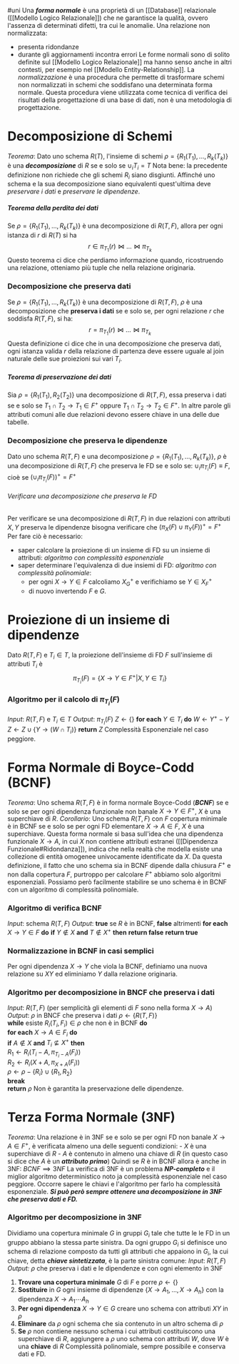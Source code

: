 #uni 
Una ___forma normale___ è una proprietà di un [[Database]] relazionale ([[Modello Logico Relazionale]]) che ne garantisce la qualità, ovvero l'assenza di determinati difetti, tra cui le anomalie.
Una relazione non normalizzata:
- presenta ridondanze
- durante gli aggiornamenti incontra errori
Le forme normali sono di solito definite sul [[Modello Logico Relazionale]] ma hanno senso anche in altri contesti, per esempio nel [[Modello Entity-Relationship]].
La _normalizzazione_ è una procedura che permette di trasformare schemi non normalizzati in schemi che soddisfano una determinata forma normale. Questa procedura viene utilizzata come tecnica di verifica dei risultati della progettazione di una base di dati, non è una metodologia di progettazione.
# Decomposizione di Schemi
_Teorema_:
	Dato uno schema $R(T)$, l'insieme di schemi $\rho = \{R_1(T_1),...,R_k(T_k)\}$ è una ___decomposizione___ di $R$ se e solo se $\cup_iT_i=T$
Nota bene: la precedente definizione non richiede che gli schemi $R_i$ siano disgiunti.
Affinché uno schema e la sua decomposizione siano equivalenti quest'ultima deve _preservare i dati_ e _preservare le dipendenze_.
##### Teorema della perdita dei dati
Se $\rho = \{R_1(T_1),...,R_k(T_k)\}$ è una decomposizione di $R(T,F)$, allora per ogni istanza di $r$ di $R(T)$ si ha $$r \in π_{T_1}(r) \bowtie ... \bowtie π_{T_k}$$
Questo teorema ci dice che perdiamo informazione quando, ricostruendo una relazione, otteniamo più tuple che nella relazione originaria.
### Decomposizione che preserva dati
Se $\rho = \{R_1(T_1),...,R_k(T_k)\}$ è una decomposizione di $R(T,F)$, $\rho$ è una decomposizione che __preserva i dati__ se e solo se, per ogni relazione $r$ che soddisfa $R(T,F)$, si ha: $$r = π_{T_1}(r) \bowtie ... \bowtie π_{T_k}$$
Questa definizione ci dice che in una decomposizione che preserva dati, ogni istanza valida $r$ della relazione di partenza deve essere uguale al join naturale delle sue proiezioni sui vari $T_i$.
##### Teorema di preservazione dei dati
Sia $\rho = \{R_1(T_1),R_2(T_2)\}$ una decomposizione di $R(T,F)$, essa preserva i dati se e solo se $T_1 \cap T_2 \to T_1 \in F^+$ oppure $T_1 \cap T_2 \to T_2 \in F^+$.
In altre parole gli attributi comuni alle due relazioni devono essere chiave in una delle due tabelle.
### Decomposizione che preserva le dipendenze
Dato uno schema $R(T,F)$ e una decomposizione $\rho = \{R_1(T_1),...,R_k(T_k)\}$, $\rho$ è una decomposizione di $R(T,F)$ che preserva le FD se e solo se: $\cup_iπ_{T_i}(F)\equiv F$, cioè se $(\cup_iπ_{T_i}(F))^+= F^+$ 
###### Verificare una decomposizione che preserva le FD
Per verificare se una decomposizione di $R(T,F)$ in due relazioni con attributi $X,Y$ preserva le dipendenze bisogna verificare che $(π_X(F) \cup π_Y(F))^+ = F^+$ 
Per fare ciò è necessario:
- saper calcolare la proiezione di un insieme di FD su un insieme di attributi: _algoritmo con complessità esponenziale_ 
- saper determinare l'equivalenza di due insiemi di FD: _algoritmo con complessità polinomiale_:
	- per ogni $X \to Y \in F$ calcoliamo $X_G^+$ e verifichiamo se $Y \in X_F^+$ 
	- di nuovo invertendo $F$ e $G$.
# Proiezione di un insieme di dipendenze
Dato $R(T,F)$ e $T_i \in T$, la proiezione dell'insieme di FD $F$ sull'insieme di attributi $T_i$ è $$π_{T_i}(F)=\{ X \to Y \in F^+ | X,Y \in T_i\}$$
### Algoritmo per il calcolo di $π_{T_i}(F)$ 
_Input_: $R(T,F)$ e $T_i \in T$ 
_Output_: $π_{T_I}(F)$ 
$Z \gets \{ \}$ 
__for each__ $Y \in T_i$ __do__ 
	$W \gets Y^+ - Y$ 
	$Z \gets Z \cup \{ Y \to (W \cap T_i)\}$ 
__return__ $Z$ 
Complessità Esponenziale nel caso peggiore.
# Forma Normale di Boyce-Codd (BCNF)
_Teorema_:
	Uno schema $R(T,F)$ è in forma normale Boyce-Codd (___BCNF___) se e solo se per ogni dipendenza funzionale non banale $X \to Y \in F^+$, $X$ è una superchiave di $R$. 
_Corollario_:
	Uno schema $R(T,F)$ con $F$ copertura minimale è in BCNF se e solo se per ogni FD elementare $X \to A \in F$, $X$ è una superchiave.
Questa forma normale si basa sull'idea che una dipendenza funzionale $X \to A$, in cui $X$ non contiene attributi estranei ([[Dipendenza Funzionale#Ridondanza]]), indica che nella realtà che modella esiste una collezione di entità omogenee univocamente identificate da $X$.
Da questa definizione, il fatto che uno schema sia in BCNF dipende dalla chiusura $F^+$ e non dalla copertura $F$, purtroppo per calcolare $F^+$ abbiamo solo algoritmi esponenziali. Possiamo però facilmente stabilire se uno schema è in BCNF con un algoritmo di complessità polinomiale.
### Algoritmo di verifica BCNF
_Input_: schema $R(T,F)$ 
_Output_: __true__ se $R$ è in BCNF, __false__ altrimenti
__for each__ $X \to Y \in F$ __do__
	__if__ $Y \notin X$ __and__ $T \notin X^+$ __then__
		__return false__
__return true__ 
### Normalizzazione in BCNF in casi semplici
Per ogni dipendenza $X \to Y$ che viola la BCNF, definiamo una nuova relazione su $XY$ ed eliminiamo $Y$ dalla relazione originaria.
###  Algoritmo per decomposizione in BNCF che preserva i dati
_Input_: $R(T,F)$ (per semplicità gli elementi di $F$ sono nella forma $X \to A$)
_Output_: $\rho$ in BNCF che preserva i dati
$\rho \leftarrow \{R(T, F)\}$  
**while** esiste $R_i(T_i, F_i) \in \rho$ che non è in BCNF **do**  
	**for each** $X \rightarrow A \in F_i$ **do**  
		**if** $A \notin X$ **and** $T_i \not\subseteq X^+$ **then**  
			$R_1 \leftarrow R_i \left(T_i - A, \pi_{T_i - A}(F_i)\right)$  
			$R_2 \leftarrow R_i \left(X + A, \pi_{X + A}(F_i)\right)$  
			$\rho \leftarrow \rho - \{R_i\} \cup \{R_1, R_2\}$  
			**break**  
**return** $\rho$
Non è garantita la preservazione delle dipendenze.
# Terza Forma Normale (3NF)
_Teorema_:
	Una relazione è in 3NF se e solo se per ogni FD non banale $X \to A \in F^+$, è verificata almeno una delle seguenti condizioni:
	- $X$ è una superchiave di $R$ 
	- $A$ è contenuto in almeno una chiave di $R$ (in questo caso si dice che $A$ è un ___attributo primo___)
	Quindi se $R$ è in BCNF allora è anche in 3NF: $BCNF \implies 3NF$ 
La verifica di 3NF è un problema ___NP-completo___ e il miglior algoritmo deterministico noto ja complessità esponenziale nel caso peggiore. Occorre sapere le chiavi e l'algoritmo per farlo ha complessità esponenziale.
___Si può però sempre ottenere una decomposizione in 3NF che preserva dati e FD.___ 
### Algoritmo per decomposizione in 3NF
Dividiamo una copertura minimale $G$ in gruppi $G_i$ tale che tutte le le FD in un gruppo abbiano la stessa parte sinistra. Da ogni gruppo $G_i$ si definisce uno schema di relazione composto da tutti gli attributi che appaiono in $G_i$, la cui chiave, detta ___chiave sintetizzata___, è la parte sinistra comune:
_Input_: $R(T, F)$  
_Output:_ $\rho$ che preserva i dati e le dipendenze e con ogni elemento in 3NF
1. **Trovare una copertura minimale** $G$ di $F$ e porre $\rho \gets \{\}$
2. **Sostituire** in $G$ ogni insieme di dipendenze $\{X \rightarrow A_1, \dots, X \rightarrow A_h\}$ con la dipendenza $X \rightarrow A_1 \cdots A_h$
3. **Per ogni dipendenza** $X \rightarrow Y \in G$ creare uno schema con attributi $XY$ in $\rho$
4. **Eliminare** da $\rho$ ogni schema che sia contenuto in un altro schema di $\rho$
5. **Se** $\rho$ non contiene nessuno schema i cui attributi costituiscono una superchiave di $R$, aggiungere a $\rho$ uno schema con attributi $W$, dove $W$ è una **chiave** di $R$ 
Complessità polinomiale, sempre possibile e conserva dati e FD.